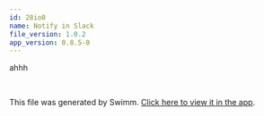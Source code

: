 ```yaml
---
id: 28io0
name: Notify in Slack
file_version: 1.0.2
app_version: 0.8.5-0
---
```


ahhh

<br/>

This file was generated by Swimm. [Click here to view it in the app](https://swimm-web-app.web.app/repos/Z2l0aHViJTNBJTNBdGVzdC1naXRodWItYXBwJTNBJTNBc3dpbW1pbw==/docs/28io0).